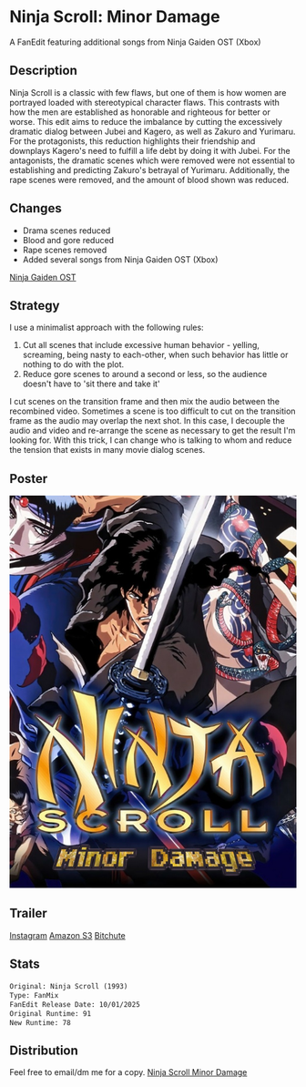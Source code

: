 # Ninja Scroll: Minor Damage

A FanEdit featuring additional songs from Ninja Gaiden OST (Xbox)

## Description
Ninja Scroll is a classic with few flaws, but one of them is how women are portrayed loaded with stereotypical 
character flaws. This contrasts with how the men are established as honorable and righteous for better or worse.
This edit aims to reduce the imbalance by cutting the excessively dramatic dialog between
Jubei and Kagero, as well as Zakuro and Yurimaru. 
For the protagonists, this reduction highlights their friendship and downplays 
Kagero's need to fulfill a life debt by doing it with Jubei. 
For the antagonists, the dramatic scenes which were removed
were not essential to establishing and predicting Zakuro's betrayal of Yurimaru. 
Additionally, the rape scenes were removed, and the amount of blood shown was reduced. 

## Changes
* Drama scenes reduced
* Blood and gore reduced
* Rape scenes removed
* Added several songs from Ninja Gaiden OST (Xbox)

[Ninja Gaiden OST](https://en.wikipedia.org/wiki/Ninja_Gaiden_(2004_video_game))

## Strategy
I use a minimalist approach with the following rules:
1. Cut all scenes that include excessive human behavior - yelling, screaming, being nasty to each-other, when such behavior has little or nothing to do with the plot.
2. Reduce gore scenes to around a second or less, so the audience doesn't have to 'sit there and take it'

I cut scenes on the transition frame and then mix the audio between the recombined video. Sometimes a scene is too difficult to cut on the transition frame as the audio may overlap the next shot. In this case, I decouple the audio and video and re-arrange the scene as necessary to get the result I'm looking for. With this trick, I can change who is talking to whom and reduce the tension that exists in many movie dialog scenes. 

## Poster
![Ninja Scroll Poster](img/Ninja%20Scroll%20(1993)%20-%20Minor%20Damage.jpg)

## Trailer
[Instagram](https://www.instagram.com/p/DPY5-TKAAk8/)
[Amazon S3](https://paradigm-threat.s3.us-east-1.amazonaws.com/fanedits/trailers/TrailerDesktop.webm)
[Bitchute](https://www.bitchute.com/video/mkqE6VBLC9mu/)

## Stats
```
Original: Ninja Scroll (1993)
Type: FanMix
FanEdit Release Date: 10/01/2025
Original Runtime: 91
New Runtime: 78
```
## Distribution

Feel free to email/dm me for a copy. 
[Ninja Scroll Minor Damage](mailto:ari@asu.edu?subject=Request:%20Ninja%20Scroll%20Minor%20Damage)
